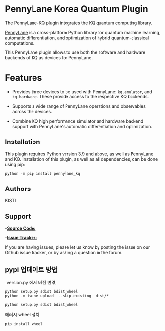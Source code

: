 # PennyLane Korea Quantum Plugin

The PennyLane-KQ plugin integrates the KQ quantum computing library.

[PennyLane](https://pennylane.readthedocs.io) is a cross-platform Python library for quantum machine learning, automatic differentiation, and optimization of hybrid quantum-classical computations.

This PennyLane plugin allows to use both the software and hardware backends of KQ as devices for PennyLane.

# Features

- Provides three devices to be used with PennyLane: `kq.emulator`, and `kq.hardware`. These provide access to the respective KQ backends.

- Supports a wide range of PennyLane operations and observables across the devices.

- Combine KQ high performance simulator and hardware backend support with PennyLane's automatic differentiation and optimization.

## Installation

This plugin requires Python version 3.9 and above, as well as PennyLane and KQ. Installation of this plugin, as well as all dependencies, can be done using pip:

```python
python -m pip install pennylane_kq
```

## Authors

KISTI

## Support

-[**Source Code:**](https://github.com/inojeon/pennylane-kq)

-[**Issue Tracker:**](https://github.com/inojeon/pennylane-kq/issues)

If you are having issues, please let us know by posting the issue on our Github issue tracker, or
by asking a question in the forum.

## pypi 업데이트 방법

\_version.py 에서 버전 변경,

```
python setup.py sdist bdist_wheel
python -m twine upload  --skip-existing  dist/*
```

```
python setup.py sdist bdist_wheel
```

에러시 wheel 설치

```
pip install wheel
```
